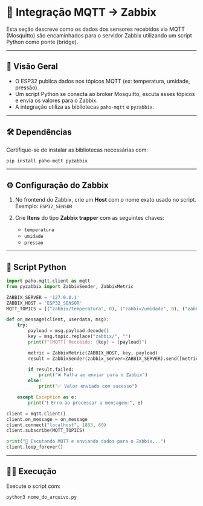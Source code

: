 # 📡 Integração MQTT → Zabbix

Esta seção descreve como os dados dos sensores recebidos via MQTT (Mosquitto) são encaminhados para o servidor Zabbix utilizando um script Python como ponte (bridge).

---

## 📜 Visão Geral

- O ESP32 publica dados nos tópicos MQTT (ex: temperatura, umidade, pressão).
- Um script Python se conecta ao broker Mosquitto, escuta esses tópicos e envia os valores para o Zabbix.
- A integração utiliza as bibliotecas `paho-mqtt` e `pyzabbix`.

---

## 🛠️ Dependências

Certifique-se de instalar as bibliotecas necessárias com:

```bash
pip install paho-mqtt pyzabbix
```

---

## ⚙️ Configuração do Zabbix

1. No frontend do Zabbix, crie um **Host** com o nome exato usado no script.  
   Exemplo: `ESP32_SENSOR`

2. Crie **Itens** do tipo **Zabbix trapper** com as seguintes chaves:
   - `temperatura`
   - `umidade`
   - `pressao`

---

## 🧠 Script Python

```python
import paho.mqtt.client as mqtt
from pyzabbix import ZabbixSender, ZabbixMetric

ZABBIX_SERVER = '127.0.0.1'
ZABBIX_HOST = 'ESP32_SENSOR'
MQTT_TOPICS = [("zabbix/temperatura", 0), ("zabbix/umidade", 0), ("zabbix/pressao", 0), ("zabbix/accX", 0), ("zabbix/accY", 0), ("zabbix/accZ", 0)]

def on_message(client, userdata, msg):
    try:
        payload = msg.payload.decode()
        key = msg.topic.replace("zabbix/", "")
        print(f"[MQTT] Recebido: {key} = {payload}")

        metric = ZabbixMetric(ZABBIX_HOST, key, payload)
        result = ZabbixSender(zabbix_server=ZABBIX_SERVER).send([metric])

        if result.failed:
            print("❌ Falha ao enviar para o Zabbix")
        else:
            print("✅ Valor enviado com sucesso")

    except Exception as e:
        print("❗ Erro ao processar a mensagem:", e)

client = mqtt.Client()
client.on_message = on_message
client.connect("localhost", 1883, 60)
client.subscribe(MQTT_TOPICS)

print("🚀 Escutando MQTT e enviando dados para o Zabbix...")
client.loop_forever()
```

---

## 🏃‍♂️ Execução

Execute o script com:

```bash
python3 nome_do_arquivo.py
```
